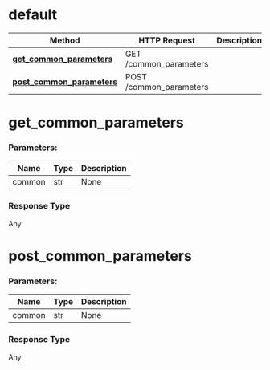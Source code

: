 # default


Method | HTTP Request | Description
------------- | ------------- | -------------
[**get_common_parameters**](#get_common_parameters) | GET /common_parameters | 
[**post_common_parameters**](#post_common_parameters) | POST /common_parameters | 


# **get_common_parameters**


### Parameters:
Name | Type | Description
------------ | ------------- | -------------
common | str | None


### Response Type
Any

# **post_common_parameters**


### Parameters:
Name | Type | Description
------------ | ------------- | -------------
common | str | None


### Response Type
Any

